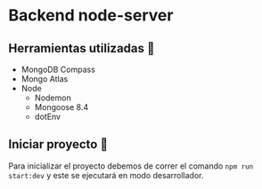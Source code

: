 # Backend node-server

## Herramientas utilizadas 🔧

- MongoDB Compass
- Mongo Atlas
- Node
  - Nodemon
  - Mongoose 8.4
  - dotEnv

## Iniciar proyecto 🚀

Para inicializar el proyecto debemos de correr el comando `npm run start:dev` y este se ejecutará en modo desarrollador.